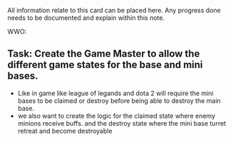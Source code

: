 All information relate to this card can be placed here. Any progress done needs to be documented and explain within this note.

WWO:

## Task: Create the Game Master to allow the different game states for the base and mini bases.
- Like in game like league of legands and dota 2 will require the mini bases to be claimed or destroy before being able to destroy the main base.
- we also want to create the logic for the claimed state where enemy minions receive buffs. and the destroy state where the  mini base turret retreat and become destroyable